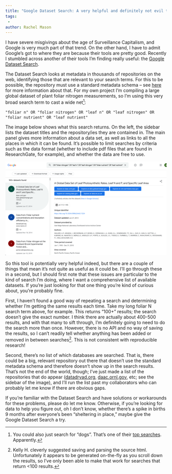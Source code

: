 ```yaml
---
title: "Google Dataset Search: A very helpful and definitely not evil tool for finding data"
tags:
 - 
author: Rachel Mason
---
```


I have severe misgivings about the age of Surveillance Capitalism, and Google is very much part of that trend. On the other hand, I have to admit Google’s got to where they are because their tools are pretty good. Recently I stumbled across another of their tools I’m finding really useful: the [Google Dataset Search](https://datasetsearch.research.google.com/).

The Dataset Search looks at metadata in thousands of repositories on the web, identifying those that are relevant to your search terms. For this to be possible, the repository must use a standard metadata schema – see [here](https://ai.googleblog.com/2018/09/building-google-dataset-search-and.html) for more information about that. For my own project I’m compiling a large global dataset of plant foliar nitrogen measurements, so I’m using this very broad search term to cast a wide net[^1]:

```
"foliar n" OR "foliar nitrogen" OR "leaf n" OR "leaf nitrogen" OR "foliar nutrient" OR "leaf nutrient"
```

The image below shows what this search returns. On the left, the sidebar lists the dataset titles and the repository/ies they are contained in. The main panel gives more information about a data set, as well as links to all the places in which it can be found. It’s possible to limit searches by criteria such as the data format (whether to include pdf files that are found in ResearchGate, for example), and whether the data are free to use.

![dataset search screenshot](/assets/images/googledatasetsearch.png)

So this tool is potentially very helpful indeed, but there are a couple of things that mean it’s not quite as useful as it could be. I’ll go through these in a second, but I should first note that these issues are particular to the kind of search I’m doing, where I want a comprehensive list of available datasets. If you’re just looking for that one thing you’re kind of curious about, you’re probably fine.

First, I haven’t found a good way of repeating a search and determining whether I’m getting the same results each time. Take my long foliar N search term above, for example. This returns “100+” results; the search doesn’t give the exact number. I think there are actually about 400-500 results, and with that many to sift through, I’m definitely going to need to do the search more than once. However, there is no API and no way of saving the results, so I can’t readily tell whether anything has been added or removed in between searches[^2]. This is not consistent with reproducible research!

Second, there’s no list of which databases are searched. That is, there could be a big, relevant repository out there that doesn’t use the standard metadata schema and therefore doesn’t show up in the search results. That’s not the end of the world, though; I’ve just made a list of the repositories that do appear ([datadryad.org](https://datadryad.org/), [daac.ornl.gov](https://daac.ornl.gov/), etc; see the sidebar of the image), and I’ll run the list past my collaborators who can probably let me know if there are obvious gaps.

If you’re familiar with the Dataset Search and have solutions or workarounds for these problems, please do let me know. Otherwise, if you’re looking for data to help you figure out, oh I don’t know, whether there’s a spike in births 9 months after everyone’s been “sheltering in place,” maybe give the Google Dataset Search a try.


[^1]: You could also just search for “dogs”. That’s one of their [top searches](https://www.blog.google/products/search/discovering-millions-datasets-web/). Apparently.

[^2]: Kelly H. cleverly suggested saving and parsing the source html. Unfortunately it appears to be generated on-the-fly as you scroll down the results, so I’ve only been able to make that work for searches that return <100 results.